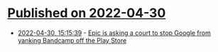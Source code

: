 # [Published on 2022-04-30](index.md)

* [2022-04-30, 15:15:39](https://news.ycombinator.com/item?id=31216670) - [Epic is asking a court to stop Google from yanking Bandcamp off the Play Store](https://www.theverge.com/2022/4/29/23048059/epic-games-google-bandcamp-play-store)
